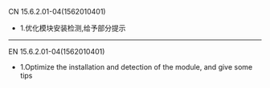CN
15.6.2.01-04(1562010401)
- 1.优化模块安装检测,给予部分提示
-------
EN
15.6.2.01-04(1562010401)
- 1.Optimize the installation and detection of the module, and give some tips